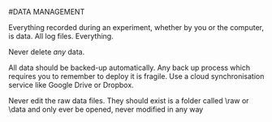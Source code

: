 #DATA MANAGEMENT

Everything recorded during an experiment, whether by you or the computer, is data. All log files. Everything.

Never delete *any* data.

All data should be backed-up automatically. Any back up process which requires you to remember to deploy it is fragile. Use a cloud synchronisation service like Google Drive or Dropbox. 

Never edit the raw data files. They should exist is a folder called \raw or \data and only ever be opened, never modified in any way

